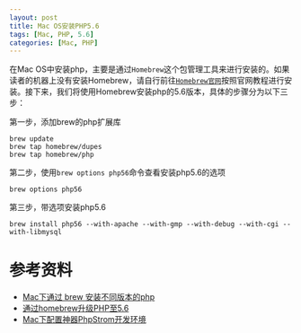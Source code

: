 ```yaml
---
layout: post
title: Mac OS安装PHP5.6
tags: [Mac, PHP, 5.6]
categories: [Mac, PHP]
---
```






在Mac OS中安装php，主要是通过`Homebrew`这个包管理工具来进行安装的。如果读者的机器上没有安装Homebrew，请自行前往[`Homebrew官网`](http://brew.sh/)按照官网教程进行安装。接下来，我们将使用Homebrew安装php的5.6版本，具体的步骤分为以下三步：


第一步，添加brew的php扩展库

```
brew update
brew tap homebrew/dupes
brew tap homebrew/php
```


第二步，使用`brew options php56`命令查看安装php5.6的选项

```
brew options php56
```


第三步，带选项安装php5.6

```
brew install php56 --with-apache --with-gmp --with-debug --with-cgi --with-libmysql
```


# 参考资料

+ [Mac下通过 brew 安装不同版本的php](http://www.piaoyi.org/php/Mac-brew-php.html)
+ [通过homebrew升级PHP至5.6](http://levi.yii.so/archives/3634)
+ [Mac下配置神器PhpStrom开发环境](http://www.ifun.cc/blog/2014/02/09/macxia-pei-zhi-shen-qi-phpstromkai-fa-huan-jing/)